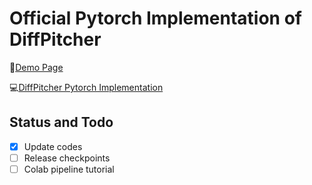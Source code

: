 # Official Pytorch Implementation of DiffPitcher

🎵[Demo Page](https://diffpitcher.github.io/demo/)

💻[DiffPitcher Pytorch Implementation](https://github.com/DiffPitcher/DiffPitcher)

## Status and Todo
- [x] Update codes
- [ ] Release checkpoints
- [ ] Colab pipeline tutorial
